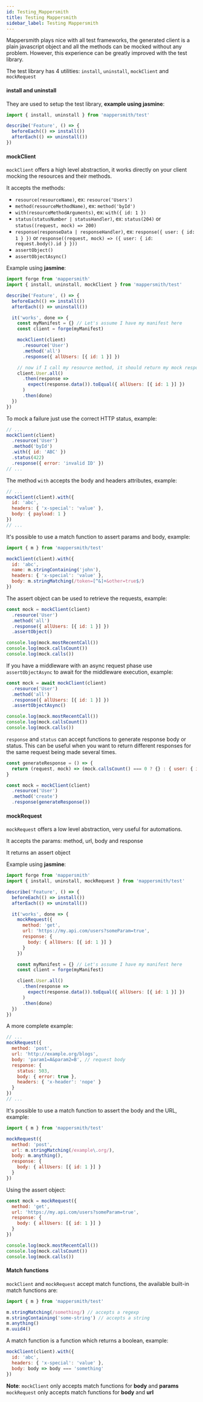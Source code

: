 ```yaml
---
id: Testing_Mappersmith
title: Testing Mappersmith
sidebar_label: Testing Mappersmith
---
```


Mappersmith plays nice with all test frameworks, the generated client is a plain javascript object and all the methods can be mocked without any problem. However, this experience can be greatly improved with the test library.

The test library has 4 utilities: `install`, `uninstall`, `mockClient` and `mockRequest`

#### install and uninstall

They are used to setup the test library, **example using jasmine**:

```javascript
import { install, uninstall } from 'mappersmith/test'

describe('Feature', () => {
  beforeEach(() => install())
  afterEach(() => uninstall())
})
```

#### mockClient

`mockClient` offers a high level abstraction, it works directly on your client mocking the resources and their methods.

It accepts the methods:

- `resource(resourceName)`, ex: `resource('Users')`
- `method(resourceMethodName)`, ex: `method('byId')`
- `with(resourceMethodArguments)`, ex: `with({ id: 1 })`
- `status(statusNumber | statusHandler)`, ex: `status(204)` or `status((request, mock) => 200)`
- `response(responseData | responseHandler)`, ex: `response({ user: { id: 1 } })` or `response((request, mock) => ({ user: { id: request.body().id } }))`
- `assertObject()`
- `assertObjectAsync()`

Example using **jasmine**:

```javascript
import forge from 'mappersmith'
import { install, uninstall, mockClient } from 'mappersmith/test'

describe('Feature', () => {
  beforeEach(() => install())
  afterEach(() => uninstall())

  it('works', done => {
    const myManifest = {} // Let's assume I have my manifest here
    const client = forge(myManifest)

    mockClient(client)
      .resource('User')
      .method('all')
      .response({ allUsers: [{ id: 1 }] })

    // now if I call my resource method, it should return my mock response
    client.User.all()
      .then(response =>
        expect(response.data()).toEqual({ allUsers: [{ id: 1 }] })
      )
      .then(done)
  })
})
```

To mock a failure just use the correct HTTP status, example:

```javascript
// ...
mockClient(client)
  .resource('User')
  .method('byId')
  .with({ id: 'ABC' })
  .status(422)
  .response({ error: 'invalid ID' })
// ...
```

The method `with` accepts the body and headers attributes, example:

```javascript
// ...
mockClient(client).with({
  id: 'abc',
  headers: { 'x-special': 'value' },
  body: { payload: 1 }
})
// ...
```

It's possible to use a match function to assert params and body, example:

```javascript
import { m } from 'mappersmith/test'

mockClient(client).with({
  id: 'abc',
  name: m.stringContaining('john'),
  headers: { 'x-special': 'value' },
  body: m.stringMatching(/token=[^&]+&other=true$/)
})
```

The assert object can be used to retrieve the requests, example:

```javascript
const mock = mockClient(client)
  .resource('User')
  .method('all')
  .response({ allUsers: [{ id: 1 }] })
  .assertObject()

console.log(mock.mostRecentCall())
console.log(mock.callsCount())
console.log(mock.calls())
```

If you have a middleware with an async request phase use `assertObjectAsync` to await for the middleware execution, example:

```javascript
const mock = await mockClient(client)
  .resource('User')
  .method('all')
  .response({ allUsers: [{ id: 1 }] })
  .assertObjectAsync()

console.log(mock.mostRecentCall())
console.log(mock.callsCount())
console.log(mock.calls())
```

`response` and `status` can accept functions to generate response body or status. This can be useful when you want to return different responses for the same request being made several times.

```javascript
const generateResponse = () => {
  return (request, mock) => (mock.callsCount() === 0 ? {} : { user: { id: 1 } })
}

const mock = mockClient(client)
  .resource('User')
  .method('create')
  .response(generateResponse())
```

#### mockRequest

`mockRequest` offers a low level abstraction, very useful for automations.

It accepts the params: method, url, body and response

It returns an assert object

Example using **jasmine**:

```javascript
import forge from 'mappersmith'
import { install, uninstall, mockRequest } from 'mappersmith/test'

describe('Feature', () => {
  beforeEach(() => install())
  afterEach(() => uninstall())

  it('works', done => {
    mockRequest({
      method: 'get',
      url: 'https://my.api.com/users?someParam=true',
      response: {
        body: { allUsers: [{ id: 1 }] }
      }
    })

    const myManifest = {} // Let's assume I have my manifest here
    const client = forge(myManifest)

    client.User.all()
      .then(response =>
        expect(response.data()).toEqual({ allUsers: [{ id: 1 }] })
      )
      .then(done)
  })
})
```

A more complete example:

```javascript
// ...
mockRequest({
  method: 'post',
  url: 'http://example.org/blogs',
  body: 'param1=A&param2=B', // request body
  response: {
    status: 503,
    body: { error: true },
    headers: { 'x-header': 'nope' }
  }
})
// ...
```

It's possible to use a match function to assert the body and the URL, example:

```javascript
import { m } from 'mappersmith/test'

mockRequest({
  method: 'post',
  url: m.stringMatching(/example\.org/),
  body: m.anything(),
  response: {
    body: { allUsers: [{ id: 1 }] }
  }
})
```

Using the assert object:

```javascript
const mock = mockRequest({
  method: 'get',
  url: 'https://my.api.com/users?someParam=true',
  response: {
    body: { allUsers: [{ id: 1 }] }
  }
})

console.log(mock.mostRecentCall())
console.log(mock.callsCount())
console.log(mock.calls())
```

#### Match functions

`mockClient` and `mockRequest` accept match functions, the available built-in match functions are:

```javascript
import { m } from 'mappersmith/test'

m.stringMatching(/something/) // accepts a regexp
m.stringContaining('some-string') // accepts a string
m.anything()
m.uuid4()
```

A match function is a function which returns a boolean, example:

```javascript
mockClient(client).with({
  id: 'abc',
  headers: { 'x-special': 'value' },
  body: body => body === 'something'
})
```

**Note**:
`mockClient` only accepts match functions for **body** and **params**
`mockRequest` only accepts match functions for **body** and **url**

